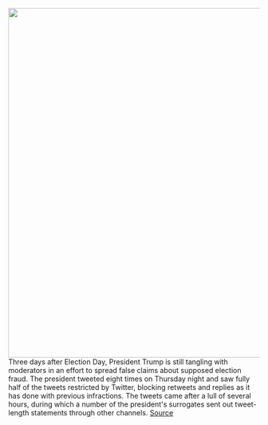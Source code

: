 <img src='https://cdn.vox-cdn.com/thumbor/-AAfj978p7R7D3nBsXmQSOJofB4=/0x0:2040x1360/1200x800/filters:focal(857x517:1183x843)/cdn.vox-cdn.com/uploads/chorus_image/image/67747502/acastro_200715_1777_twitter_0002.0.0.jpg' width='700px' /><br/>
Three days after Election Day, President Trump is still tangling with moderators in an effort to spread false claims about supposed election fraud. The president tweeted eight times on Thursday night and saw fully half of the tweets restricted by Twitter, blocking retweets and replies as it has done with previous infractions. The tweets came after a lull of several hours, during which a number of the president's surrogates sent out tweet-length statements through other channels.
<a href='https://www.theverge.com/2020/11/6/21552471/trump-twitter-restricted-false-election-claims-moderation'> Source <a/>